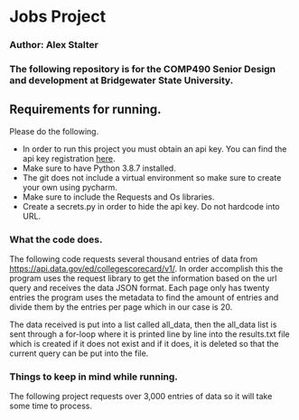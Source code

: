 # Jobs Project
### Author: Alex Stalter
### The following repository is for the COMP490 Senior Design and development at Bridgewater State University.

## Requirements for running.

Please do the following.

- In order to run this project you must obtain an api key. You can find the api key registration [here](https://api.data.gov/signup/).
- Make sure to have Python 3.8.7 installed.
- The git does not include a virtual environment so make sure to create your own using pycharm.   
- Make sure to include the Requests and Os libraries.
- Create a secrets.py in order to hide the api key. Do not hardcode into URL.

### What the code does.

The following code requests several thousand entries of data from https://api.data.gov/ed/collegescorecard/v1/. In order
accomplish this the program uses the request library to get the information based on the url query and receives the data
JSON format. Each page only has twenty entries the program uses the metadata to find the amount of entries and divide
them by the entries per page which in our case is 20. 

The data received is put into a list called all_data, then the all_data list is sent through a for-loop where it is 
printed line by line into the results.txt file which is created if it does not exist and if it does, it is deleted so 
that the current query can be put into the file.  

### Things to keep in mind while running.

The following project requests over 3,000 entries of data so it will take some time to process.